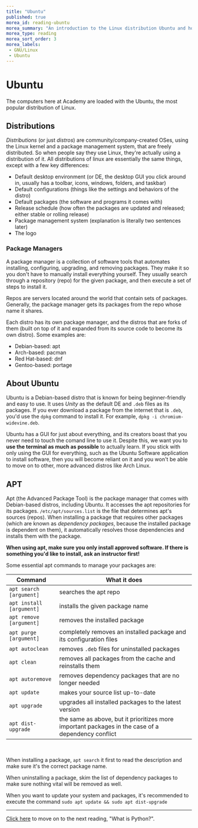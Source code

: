 ```yaml
---
title: "Ubuntu"
published: true
morea_id: reading-ubuntu
morea_summary: "An introduction to the Linux distribution Ubuntu and how to install packages"
morea_type: reading
morea_sort_order: 3
morea_labels:
 - GNU/Linux
 - Ubuntu
---
```


# Ubuntu

The computers here at Academy are loaded with the Ubuntu, the most popular distribution of Linux.

## Distributions

_Distributions_ (or just _distros_) are community/company-created OSes, using the Linux kernel and a package management system, that are freely distributed. So when people say they use Linux, they're actually using a distribution of it. All distributions of linux are essentially the same things, except with a few key differences:

- Default desktop environment (or DE, the desktop GUI you click around in, usually has a toolbar, icons, windows, folders, and taskbar)
- Default configurations (things like the settings and behaviors of the distro)
- Default packages (the software and programs it comes with)
- Release schedule (how often the packages are updated and released; either stable or rolling release)
- Package management system (explanation is literally two sentences later)
- The logo

### Package Managers

A package manager is a collection of software tools that automates installing, configuring, upgrading, and removing packages. They make it so you don't have to manually install everything yourself. They usually search through a repository (repo) for the given package, and then execute a set of steps to install it.

Repos are servers located around the world that contain sets of packages. Generally, the package manager gets its packages from the repo whose name it shares.

Each distro has its own package manager, and the distros that are forks of them (built on top of it and expanded from its source code to become its own distro). Some examples are:
 - Debian-based: apt
 - Arch-based: pacman
 - Red Hat-based: dnf
 - Gentoo-based: portage

## About Ubuntu

Ubuntu is a Debian-based distro that is known for being beginner-friendly and easy to use.  It uses _Unity_ as the default DE and `.deb` files as its packages. If you ever download a package from the internet that is `.deb`, you'd use the `dpkg` command to install it. For example, `dpkg -i chromium-widevine.deb`.

Ubuntu has a GUI for just about everything, and its creators boast that you never need to touch the comand line to use it. Despite this, we want you to **use the terminal as much as possible** to actually learn. If you stick with only using the GUI for everything, such as the Ubuntu Software application to install software, then you will become reliant on it and you won't be able to move on to other, more advanced distros like Arch Linux.

## APT

Apt (the Advanced Package Tool) is the package manager that comes with Debian-based distros, including Ubuntu. It accesses the apt repositories for its packages. `/etc/apt/sources.list` is the file that determines apt's sources (repos). When installing a package that requires other packages (which are known as _dependency packages_, because the installed package is dependent on them), it automatically resolves those dependencies and installs them with the package.

**When using apt, make sure you only install approved software. If there is something you'd like to install, ask an instructor first!**

Some essential apt commands to manage your packages are:

Command | What it does
------- | ------------
`apt search [argument]` | searches the apt repo
`apt install [argument]` | installs the given package name
`apt remove [argument]` | removes the installed package
`apt purge [argument]` | completely removes an installed package and its configuration files
`apt autoclean` | removes `.deb` files for uninstalled packages
`apt clean` | removes all packages from the cache and reinstalls them
`apt autoremove` | removes dependency packages that are no longer needed
`apt update` | makes your source list up-to-date
`apt upgrade` | upgrades all installed packages to the latest version
`apt dist-upgrade` | the same as above, but it prioritizes more important packages in the case of a dependency conflict

<br>

When installing a package, `apt search` it first to read the description and make sure it's the correct package name.

When uninstalling a package, skim the list of dependency packages to make sure nothing vital will be removed as well.

When you want to update your system and packages, it's recommended to execute the command `sudo apt update && sudo apt dist-upgrade`

---

[Click here](https://junior-devleague.github.io/JDLA-GNU-Linux-and-Python/morea/1_Course_Introduction/reading-what-is-python.html) to move on to the next reading, "What is Python?".

<br>
